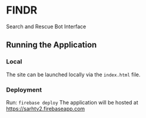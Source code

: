 # FINDR
Search and Rescue Bot Interface

## Running the Application
### Local
The site can be launched locally via the `index.html` file.

### Deployment
Run: `firebase deploy`
The application will be hosted at https://sarhtv2.firebaseapp.com
